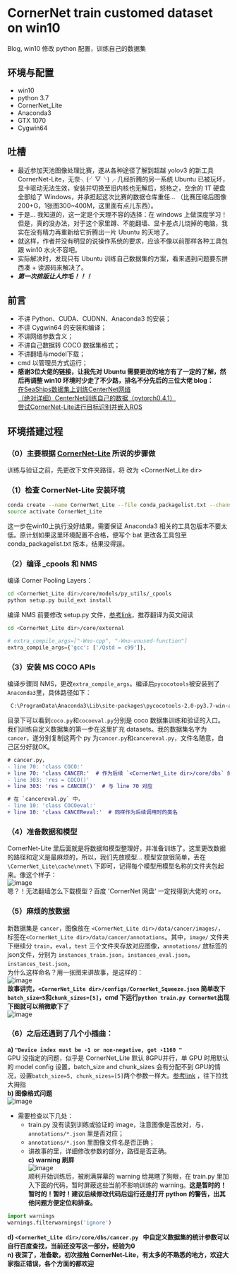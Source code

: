 # CornerNet train customed dataset on win10
Blog, win10 修改 python 配置，训练自己的数据集

## 环境与配置
* win10<br>
* python 3.7<br>
* CornerNet_Lite<br>
* Anaconda3<br>
* GTX 1070<br>
* Cygwin64<br>

## 吐槽
* 最近参加天池图像处理比赛，遂从各种途径了解到超越 yolov3 的新工具 CornerNet-Lite，无奈╮(╯▽╰)╭ 几经折腾的另一系统 Ubuntu 已被玩坏，显卡驱动无法生效，安装并切换至旧内核也无解后，怒格之，空余的 1T 硬盘全部给了 Windows，并承担起这次比赛的数据仓库重任... （比赛压缩后图像200+G，1张图300~400M，这里面有点儿东西）。<br>
* 于是... 我知道的，这一定是个天理不容的选择：在 windows 上做深度学习！但是，真的没办法，对于这个家里蹲、不能翻墙、显卡差点儿烧掉的电脑，我实在没有精力再重新给它折腾出一片 Ubuntu 的天地了。<br>
* 就这样，作者并没有明显的说操作系统的要求，应该不像以前那样各种工具包跟 win10 水火不容吧。<br>
* 实际解决时，发现只有 Ubuntu 训练自己数据集的方案，看来遇到问题要东拼西凑 + 读源码来解决了。<br>
* ***第一次排版让人炸毛！！！***

## 前言
* 不讲 Python、CUDA、CUDNN、Anaconda3 的安装；<br>
* 不讲 Cygwin64 的安装和编译；<br>
* 不讲网络参数含义；<br>
* 不讲自己数据转 COCO 数据集格式；<br>
* 不讲翻墙与model下载；<br>
* cmd 以管理员方式运行；<br>
* **感谢3位大佬的链接，让我先对 Ubuntu 需要更改的地方有了一定的了解，然后再调整 win10 环境时少走了不少路，排名不分先后的三位大佬 blog：**<br>
[在SeaShips数据集上训练CenterNet网络](https://blog.csdn.net/weixin_42634342/article/details/97756458)<br>
[（绝对详细）CenterNet训练自己的数据（pytorch0.4.1）](https://blog.csdn.net/weixin_41765699/article/details/100118353)<br>
[尝试CornerNet-Lite进行目标识别并嵌入ROS](https://blog.csdn.net/qq_25349629/article/details/89493192)<br>


## 环境搭建过程
### （0）主要根据 [CornerNet-Lite](https://github.com/princeton-vl/CornerNet-Lite) 所说的步骤做<br>
训练与验证之前，先更改下文件夹路径，将 <CornerNet-Lite dir> 改为 <CornerNet_Lite dir><br>

### （1）检查 CornerNet-Lite 安装环境<br>
```Bash
conda create --name CornerNet_Lite --file conda_packagelist.txt --channel pytorch
source activate CornerNet_Lite
```
这一步在win10上执行没好结果，需要保证 Anaconda3 相关的工具包版本不要太低。原计划如果这里环境配置不合格，便写个 bat 更改各工具包至 conda_packagelist.txt 版本，结果没得逞。<br>

### （2）编译 _cpools 和 NMS<br>
编译 Corner Pooling Layers：<br>
```Bash
cd <CornerNet_Lite dir>/core/models/py_utils/_cpools
python setup.py build_ext install
```
编译 NMS 前要修改 setup.py 文件，[参考link](https://qiita.com/sounansu/items/6836e5a4d81e157941c2)，推荐翻译为英文阅读<br>
```Bash
cd <CornerNet_Lite dir>/core/external
```
```Python
# extra_compile_args=["-Wno-cpp", "-Wno-unused-function"]
extra_compile_args={'gcc': ['/Qstd = c99']},
```

### （3）安装 MS COCO APIs<br>
编译步骤同 NMS，更改`extra_compile_args`。编译后`pycocotools`被安装到了`Anaconda3`里，具体路径如下：<br>
```Bash
 C:\ProgramData\Anaconda3\Lib\site-packages\pycocotools-2.0-py3.7-win-amd64.egg\pycocotools
```
目录下可以看到`coco.py`和`cocoeval.py`分别是 coco 数据集训练和验证的入口。我们训练自定义数据集的第一步在这里扩充 datasets。我的数据集名字为`cancer`，遂分别复制这两个 py 为`cancer.py`和`cancereval.py`，文件名随意，自己区分好就OK。<br>
```diff
# cancer.py，
- line 70: 'class COCO:' 
+ line 70: 'class CANCER:'  # 作为后续 `<CornerNet_Lite dir>/core/dbs` 的 `datasets` 调用时的类名
- line 303: 'res = COCO()'
+ line 303: 'res = CANCER()'  # 与 line 70 对应
```
```diff
# 在 `cancereval.py` 中，
- line 10: 'class COCOeval:' 
+ line 10: 'class CANCEReval:'  # 同样作为后续调用时的类名
```

### （4）准备数据和模型<br>
CornerNet-Lite 里后面就是将数据和模型整理好，并准备训练了。这里更改数据的路径和定义是最麻烦的，所以，我们先放模型... 模型安放很简单，丢在 `\CornerNet_Lite\cache\nnet\` 下即可，记得每个模型用模型名称的文件夹包起来。像这个样子：<br>
![image](https://github.com/Lighthawk/CornerNet-train-win10-python/blob/master/images/003.jpg)<br>
嗯？！无法翻墙怎么下载模型？百度 'CornerNet 网盘' 一定找得到大佬的 orz。<br>

### （5）麻烦的放数据<br>
新数据集是 `cancer`，图像放在 `<CornerNet_Lite dir>/data/cancer/images/`，标签在`<CornerNet_Lite dir>/data/cancer/annotations`。其中，`image/` 文件夹下继续分 `train`，`eval`，`test` 三个文件夹存放对应图像，`annotations/` 放标签的json文件，分别为 `instances_train.json`，`instances_eval.json`，`instances_test.json`。<br>
为什么这样命名？用一张图来讲故事，是这样的：<br>
![image](https://github.com/Lighthawk/CornerNet-train-win10-python/blob/master/images/004.jpg)<br>
**故事讲完，`<CornerNet_Lite dir>/configs/CornerNet_Squeeze.json` 简单改下 `batch_size=5`和`chunk_sizes=[5]`，cmd 下运行`python train.py CornerNet`出现下图就可以稍微歇下了**<br>
![image](https://github.com/Lighthawk/CornerNet-train-win10-python/blob/master/images/009.jpg)<br>

### （6）之后还遇到了几个小插曲：<br>
**a) `"Device index must be -1 or non-negative, got -1160 "`**<br>
GPU 没指定的问题，似乎是 CornerNet_Lite 默认 8GPU并行，单 GPU 时用默认的 model config 设置，batch_size and chunk_sizes 会有分配不到 GPU的情况，设置`batch_size=5, chunk_sizes=[5]`两个参数一样大。[参考link](https://github.com/princeton-vl/CornerNet/issues/4) ，往下拉找大拇指<br>
**b) 图像格式问题<br>**
![image](https://github.com/Lighthawk/CornerNet-train-win10-python/blob/master/images/005.jpg)<br>
* 需要检查以下几处：
	* train.py 没有读到训练或验证的 image，注意图像是否放对，与，`annotations/*.json` 里是否对应；<br>
	* `annotations/*.json` 里图像文件名是否正确；<br>
	* 讲故事的里，详细修改参数的部分，路径是否正确。<br>
**c) warning 刷屏**<br>
![image](https://github.com/Lighthawk/CornerNet-train-win10-python/blob/master/images/006.jpg)<br>
顺利开始训练后，被刷满屏幕的 warning 给晃瞎了狗眼，在 train.py 里加入下面的代码，暂时屏蔽这些当前不影响训练的 warning。**这是暂时的！暂时的！暂时！建议后续修改代码后运行还是打开 python 的警告，出其他问题方便定位和排查。**<br>
```Python
import warnings
warnings.filterwarnings('ignore')
```
**d) `<CornerNet_Lite dir>/core/dbs/cancer.py ` 中自定义数据集的统计参数可以自行百度查找，当前还没写这一部分，经验为0**<br>
**n) 夜深了，准备歇，初次接触 CornerNet-Lite，有太多的不熟悉的地方，欢迎大家指正错误，各个方面的都欢迎**<br>

